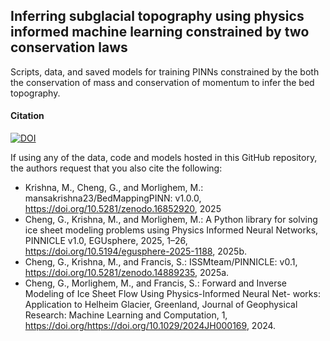## Inferring subglacial topography using physics informed machine learning constrained by two conservation laws

Scripts, data, and saved models for training PINNs constrained by the both the conservation of mass and conservation of momentum to infer the bed topography. 

#### Citation
[![DOI](https://zenodo.org/badge/DOI/10.5281/zenodo.16852920.svg)](https://doi.org/10.5281/zenodo.16852920)

If using any of the data, code and models hosted in this GitHub repository, the authors request that you also cite the following: 
- Krishna, M., Cheng, G., and Morlighem, M.: mansakrishna23/BedMappingPINN: v1.0.0, https://doi.org/10.5281/zenodo.16852920, 2025
- Cheng, G., Krishna, M., and Morlighem, M.: A Python library for solving ice sheet modeling problems using Physics Informed Neural Networks, PINNICLE v1.0, EGUsphere, 2025, 1–26, https://doi.org/10.5194/egusphere-2025-1188, 2025b.
-  Cheng, G., Krishna, M., and Francis, S.: ISSMteam/PINNICLE: v0.1, https://doi.org/10.5281/zenodo.14889235, 2025a.
- Cheng, G., Morlighem, M., and Francis, S.: Forward and Inverse Modeling of Ice Sheet Flow Using Physics-Informed Neural Net-
works: Application to Helheim Glacier, Greenland, Journal of Geophysical Research: Machine Learning and Computation, 1,
https://doi.org/https://doi.org/10.1029/2024JH000169, 2024.

